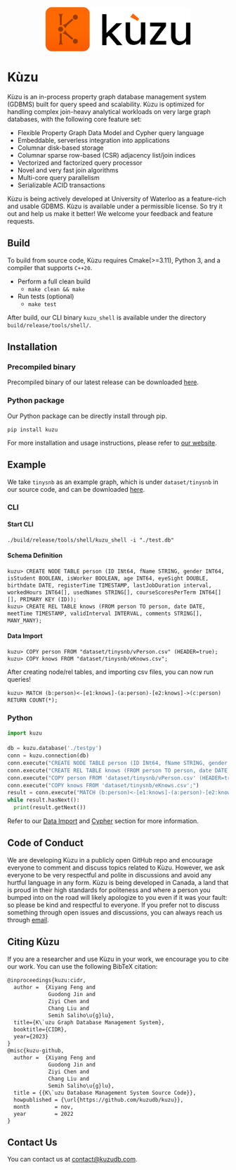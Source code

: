 <div align="center">
  <img src="/logo/kuzu-logo.png" height="100">
</div>

# Kùzu
Kùzu is an in-process property graph database management system (GDBMS) built for query speed and scalability. Kùzu is optimized for handling complex join-heavy analytical workloads on very large graph databases, with the following core feature set:

- Flexible Property Graph Data Model and Cypher query language
- Embeddable, serverless integration into applications 
- Columnar disk-based storage
- Columnar sparse row-based (CSR) adjacency list/join indices
- Vectorized and factorized query processor
- Novel and very fast join algorithms
- Multi-core query parallelism
- Serializable ACID transactions

Kùzu is being actively developed at University of Waterloo as a feature-rich and usable GDBMS. Kùzu is available under a permissible license. So try it out and help us make it better! We welcome your feedback and feature requests.

## Build
To build from source code, Kùzu requires Cmake(>=3.11), Python 3, and a compiler that supports `C++20`.  
- Perform a full clean build
  - `make clean && make`
- Run tests (optional)
  - `make test`

After build, our CLI binary `kuzu_shell` is available under the directory `build/release/tools/shell/`.

## Installation
### Precompiled binary
Precompiled binary of our latest release can be downloaded [here](https://github.com/kuzudb/kuzu/releases/tag/0.0.1).  
### Python package
Our Python package can be directly install through pip.
```
pip install kuzu
```


For more installation and usage instructions, please refer to [our website](https://kuzudb.com/).

## Example
We take `tinysnb` as an example graph, which is under `dataset/tinysnb` in our source code, and can be downloaded [here](https://github.com/kuzudb/kuzu/tree/master/dataset/tinysnb).

### CLI
#### Start CLI
```
./build/release/tools/shell/kuzu_shell -i "./test.db"
```
#### Schema Definition
```cypher
kuzu> CREATE NODE TABLE person (ID INt64, fName STRING, gender INT64, isStudent BOOLEAN, isWorker BOOLEAN, age INT64, eyeSight DOUBLE, birthdate DATE, registerTime TIMESTAMP, lastJobDuration interval, workedHours INT64[], usedNames STRING[], courseScoresPerTerm INT64[][], PRIMARY KEY (ID));
kuzu> CREATE REL TABLE knows (FROM person TO person, date DATE, meetTime TIMESTAMP, validInterval INTERVAL, comments STRING[], MANY_MANY);
```

#### Data Import
```cypher
kuzu> COPY person FROM "dataset/tinysnb/vPerson.csv" (HEADER=true);
kuzu> COPY knows FROM "dataset/tinysnb/eKnows.csv";
```

After creating node/rel tables, and importing csv files, you can now run queries!
```cypher
kuzu> MATCH (b:person)<-[e1:knows]-(a:person)-[e2:knows]->(c:person) RETURN COUNT(*);
```

### Python
```python
import kuzu

db = kuzu.database('./testpy')
conn = kuzu.connection(db)
conn.execute("CREATE NODE TABLE person (ID INt64, fName STRING, gender INT64, isStudent BOOLEAN, isWorker BOOLEAN, age INT64, eyeSight DOUBLE, birthdate DATE, registerTime TIMESTAMP, lastJobDuration interval, workedHours INT64[], usedNames STRING[], courseScoresPerTerm INT64[][], PRIMARY KEY (ID));")
conn.execute("CREATE REL TABLE knows (FROM person TO person, date DATE, meetTime TIMESTAMP, validInterval INTERVAL, comments STRING[], MANY_MANY);")
conn.execute("COPY person FROM 'dataset/tinysnb/vPerson.csv' (HEADER=true);")
conn.execute("COPY knows FROM 'dataset/tinysnb/eKnows.csv';")
result = conn.execute("MATCH (b:person)<-[e1:knows]-(a:person)-[e2:knows]->(c:person) RETURN COUNT(*)")
while result.hasNext():
  print(result.getNext())
```

Refer to our [Data Import](https://kuzudb.com/docs/data-import) and [Cypher](https://kuzudb.com/docs/cypher) section for more information.

## Code of Conduct
We are developing Kùzu in a publicly open GitHub repo and encourage everyone 
to comment and discuss topics related to Kùzu. However, we ask everyone to be
very respectful and polite in discussions and avoid any hurtful language in any form.
Kùzu is being developed in Canada, a land that is proud in their high standards
for politeness and where a person you bumped into on the road will likely
apologize to you even if it was your fault: so please be 
kind and respectful to everyone. 
If you prefer not to discuss something through open issues and discussions, 
you can always reach us through [email](mailto:contact@kuzudb.com).

## Citing Kùzu
If you are a researcher and use Kùzu in your work, we encourage you to cite our work.
You can use the following BibTeX citation:
```
@inproceedings{kuzu:cidr,
  author =  {Xiyang Feng and
             Guodong Jin and
             Ziyi Chen and
             Chang Liu and
             Semih Saliho\u{g}lu},
  title={K\`uzu Graph Database Management System},
  booktitle={CIDR},
  year={2023}
}
@misc{kuzu-github,
  author =  {Xiyang Feng and
             Guodong Jin and
             Ziyi Chen and
             Chang Liu and
             Semih Saliho\u{g}lu},
  title = {{K\`uzu Database Management System Source Code}},
  howpublished = {\url{https://github.com/kuzudb/kuzu}},
  month        = nov,
  year         = 2022
}
```

## Contact Us
You can contact us at [contact@kuzudb.com](mailto:contact@kuzudb.com).
